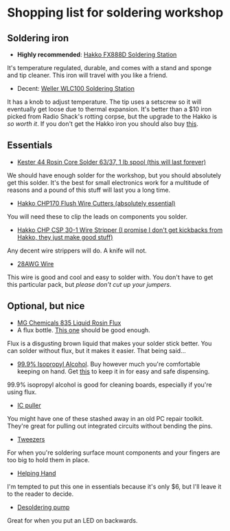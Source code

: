 Shopping list for soldering workshop
====================================

Soldering iron
--------------

- **Highly recommended**: [Hakko FX888D Soldering Station](http://www.amazon.com/Hakko-FX888D-23BY-Digital-Soldering-FX-888D/dp/B00ANZRT4M/)

It's temperature regulated, durable, and comes with a stand and sponge and tip cleaner. This iron will travel with you like a friend.

- Decent: [Weller WLC100 Soldering Station](http://www.amazon.com/Weller-WLC100-40-Watt-Soldering-Station/dp/B000AS28UC/)

It has a knob to adjust temperature. The tip uses a setscrew so it will eventually get loose due to thermal expansion. It's better than a $10 iron picked from Radio Shack's rotting corpse, but the upgrade to the Hakko is *so worth it*. If you don't get the Hakko iron you should also buy [this](http://www.amazon.com/Hakko-599B-02-Solder-Cleaning-Holder/dp/B00FZPGDLA/).

Essentials
----------

- [Kester 44 Rosin Core Solder 63/37, 1 lb spool (this will last forever)](http://www.amazon.com/Kester-Rosin-Core-Solder-Spool/dp/B00068IJX6/)

We should have enough solder for the workshop, but you should absolutely get this solder. It's the best for small electronics work for a multitude of reasons and a pound of this stuff will last you a long time.

- [Hakko CHP170 Flush Wire Cutters (absolutely essential)](http://www.amazon.com/dp/B00FZPDG1K/)

You will need these to clip the leads on components you solder.

- [Hakko CHP CSP 30-1 Wire Stripper (I promise I don't get kickbacks from Hakko, they just make good stuff)](http://www.amazon.com/Hakko-CSP-30-1-Stripper-Maximum-Capacity/dp/B00FZPHMUG/)

Any decent wire strippers will do. A knife will not.

- [28AWG Wire](http://www.amazon.com/Stranded-Length-0-0126-Diameter-UL1007/dp/B00N51OU0W/)

This wire is good and cool and easy to solder with. You don't have to get this particular pack, but *please don't cut up your jumpers*.

Optional, but nice
------------------

- [MG Chemicals 835 Liquid Rosin Flux](http://www.amazon.com/MG-Chemicals-Corrosive-Conductive-residue/dp/B008UH4DT4/)
- A flux bottle. [This one](http://www.amazon.com/Eclipse-900-230-Flux-Bottle-Pack/dp/B000BN390Y/) should be good enough.

Flux is a disgusting brown liquid that makes your solder stick better. You can solder without flux, but it makes it easier. That being said...

- [99.9% Isopropyl Alcohol](http://www.amazon.com/MG-Chemicals-Isopropyl-Alcohol-Cleaner/dp/B008UH4AI8/). Buy however much you're comfortable keeping on hand. Get [this](http://www.amazon.com/Beauticom-Alcohol-Dispenser--Bottle--Labeled/dp/B00LZGFK2G/) to keep it in for easy and safe dispensing.

99.9% isopropyl alcohol is good for cleaning boards, especially if you're using flux.

- [IC puller](http://www.amazon.com/Stainless-Steel-Insulated-Vinyl-Puller/dp/B0002JEZ2I/)

You might have one of these stashed away in an old PC repair toolkit. They're great for pulling out integrated circuits without bending the pins.

- [Tweezers](http://www.amazon.com/Marrywindix-Tweezers-Non-magnetic-Forceps-Anti-static/dp/B00DVIEJ14/)

For when you're soldering surface mount components and your fingers are too big to hold them in place.

- [Helping Hand](http://www.amazon.com/Helping-Hand-01902-with-Magnifier/dp/B000P42O3C/)

I'm tempted to put this one in essentials because it's only $6, but I'll leave it to the reader to decide.

- [Desoldering pump](http://www.amazon.com/Parts-Express-Solder-Sucker--desoldering/dp/B015YVQ32S/)

Great for when you put an LED on backwards.
